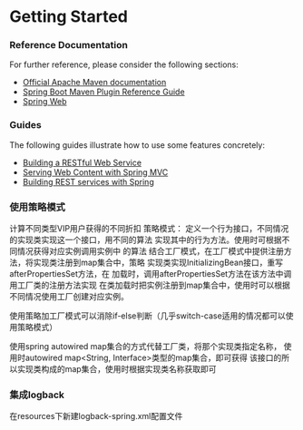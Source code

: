 # Getting Started

### Reference Documentation
For further reference, please consider the following sections:

* [Official Apache Maven documentation](https://maven.apache.org/guides/index.html)
* [Spring Boot Maven Plugin Reference Guide](https://docs.spring.io/spring-boot/docs/2.2.0.RELEASE/maven-plugin/)
* [Spring Web](https://docs.spring.io/spring-boot/docs/2.2.0.RELEASE/reference/htmlsingle/#boot-features-developing-web-applications)

### Guides
The following guides illustrate how to use some features concretely:

* [Building a RESTful Web Service](https://spring.io/guides/gs/rest-service/)
* [Serving Web Content with Spring MVC](https://spring.io/guides/gs/serving-web-content/)
* [Building REST services with Spring](https://spring.io/guides/tutorials/bookmarks/)

### 使用策略模式
计算不同类型VIP用户获得的不同折扣
策略模式：
        定义一个行为接口，不同情况的实现类实现这一个接口，用不同的算法
        实现其中的行为方法。使用时可根据不同情况获得对应实例调用实例中
        的算法
结合工厂模式，在工厂模式中提供注册方法，将实现类注册到map集合中，策略
实现类实现InitializingBean接口，重写afterPropertiesSet方法，在
加载时，调用afterPropertiesSet方法在该方法中调用工厂类的注册方法实现
在类加载时把实例注册到map集合中，使用时可以根据不同情况使用工厂创建对应实例。

使用策略加工厂模式可以消除if-else判断（几乎switch-case适用的情况都可以使用策略模式）

使用spring autowired map集合的方式代替工厂类，将那个实现类指定名称，
使用时autowired map<String, Interface>类型的map集合，即可获得
该接口的所以实现类构成的map集合，使用时根据实现类名称获取即可
 
### 集成logback
在resources下新建logback-spring.xml配置文件